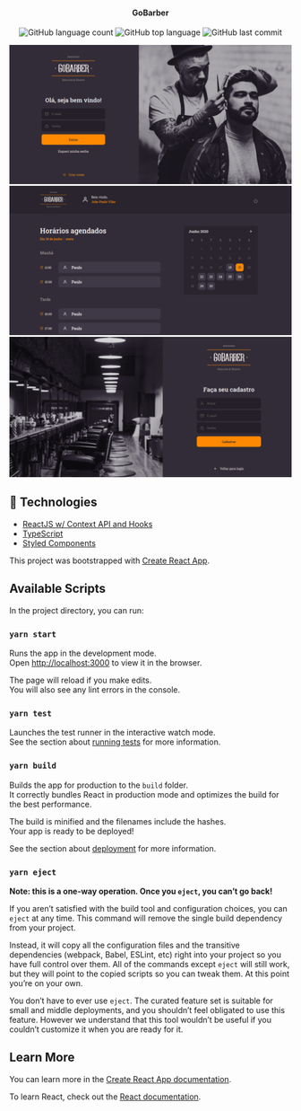 <h4 align="center">
  GoBarber
</h4>

<p align="center">
    <img alt="GitHub language count" src="https://img.shields.io/github/languages/count/vilarjp/gobarber-frontend" />
    <img alt="GitHub top language" src="https://img.shields.io/github/languages/top/vilarjp/gobarber-frontend" />
    <img alt="GitHub last commit" src="https://img.shields.io/github/last-commit/vilarjp/gobarber-frontend" />
</p>

![signin](https://github.com/vilarjp/gobarber-frontend/blob/master/images/signin.png)
![signin](https://github.com/vilarjp/gobarber-frontend/blob/master/images/schedule.png)
![signin](https://github.com/vilarjp/gobarber-frontend/blob/master/images/signup.png)

## :rocket: Technologies

- [ReactJS w/ Context API and Hooks](https://reactjs.org/)
- [TypeScript](https://www.typescriptlang.org/)
- [Styled Components](https://styled-components.com/)

This project was bootstrapped with [Create React App](https://github.com/facebook/create-react-app).

## Available Scripts

In the project directory, you can run:

### `yarn start`

Runs the app in the development mode.<br />
Open [http://localhost:3000](http://localhost:3000) to view it in the browser.

The page will reload if you make edits.<br />
You will also see any lint errors in the console.

### `yarn test`

Launches the test runner in the interactive watch mode.<br />
See the section about [running tests](https://facebook.github.io/create-react-app/docs/running-tests) for more information.

### `yarn build`

Builds the app for production to the `build` folder.<br />
It correctly bundles React in production mode and optimizes the build for the best performance.

The build is minified and the filenames include the hashes.<br />
Your app is ready to be deployed!

See the section about [deployment](https://facebook.github.io/create-react-app/docs/deployment) for more information.

### `yarn eject`

**Note: this is a one-way operation. Once you `eject`, you can’t go back!**

If you aren’t satisfied with the build tool and configuration choices, you can `eject` at any time. This command will remove the single build dependency from your project.

Instead, it will copy all the configuration files and the transitive dependencies (webpack, Babel, ESLint, etc) right into your project so you have full control over them. All of the commands except `eject` will still work, but they will point to the copied scripts so you can tweak them. At this point you’re on your own.

You don’t have to ever use `eject`. The curated feature set is suitable for small and middle deployments, and you shouldn’t feel obligated to use this feature. However we understand that this tool wouldn’t be useful if you couldn’t customize it when you are ready for it.

## Learn More

You can learn more in the [Create React App documentation](https://facebook.github.io/create-react-app/docs/getting-started).

To learn React, check out the [React documentation](https://reactjs.org/).

